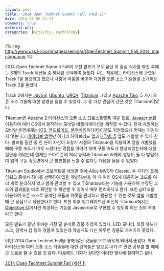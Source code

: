 ```yaml
---
layout: post
title: "2014 Open Technet Summit Fall (세션 2)"
date: 2014-11-06 21:13
comments: true
external-url:
categories: [Activity, Technology]
---
```


{% img http://www.oss.kr/oss/images/seminar/OpenTechnet_Summit_Fall_2014_mainlogo.png %}

2014 Open Technet Summit Fall의 오전 발표가 모두 끝난 뒤 점심 식사를 마친 후에는 3개의 Track 세션들 중 하나를 선택하여 들었다. 나는 처음에는 라이선스에 관련된 Track 1을 들으려고 했으나 나중에 마음을 바꾸어 다양한 오픈 소스 기술들을 소개하는 Track 2를 들었다.

<!--more-->

Track 2에서는 [Java 8](http://en.wikipedia.org/wiki/Java_version_history#Java_SE_8_.28March_18.2C_2014.29), [Ubuntu](http://www.ubuntu.com/), [URQA](http://urqa.io/urqa/), [Titanium](http://www.appcelerator.com/titanium/) 그리고 [Apache Tajo](http://tajo.apache.org/), 5 가지 오픈 소스 기술에 대한 설명을 들을 수 있었다. 그 중 가장 관심이 갔던 것은 Titanium이었다.

Titanium은 Apache 2 라이선스의 오픈 소스 크로스플랫폼 개발 툴로, [Javascript](http://en.wikipedia.org/wiki/JavaScript)를 이용하여 여러 OS에서 동작하는 모바일 애플리케이션을 제작할 수 있다. 현재 지원하는 모바일 운영체제는 [iOS](http://en.wikipedia.org/wiki/IOS), [안드로이드](http://en.wikipedia.org/wiki/Android_os), [블랙베리](http://en.wikipedia.org/wiki/BlackBerry_10)이다([타이젠](http://en.wikipedia.org/wiki/Tizen)도 지원했으나 현재는 지원되지 않는다.). [네이티브 앱](http://en.wikipedia.org/wiki/native_application)뿐만 아니라 하이브리드 앱과 [HTML 5](http://en.wikipedia.org/wiki/HTML5) 앱도 개발할 수 있다 한다. 발표를 듣던 중 한 분이 자신이 초창기 시절의 Titanium을 이용하여 앱을 개발했을 때에 구동 속도가 매우 느렸다는 경험을 이야기 하며 구동 속도가 향상되었는지에 대한 질문을 하였는데 현재는 스마트폰의 처리 능력과 Titanium 자체의 성능이 둘 다 발달하여 앱의 구동 속도면에서 큰 불편함을 느낄 수 없다는 대답을 들을 수 있었다.

Titanium Studio에서 프로젝트를 생성한 후에 Alloy MVC와 Classic, 두 가지의 프레임워크 중에서 하나를 선택하여 앱을 개발하는데, 이 때 여러 OS에 대응하는 코드를 여러 개로 분리하지 않고 함께 관리할 수 있고 TiShadow라는 기능을 사용하여 수정된 코드의 결과물을 바로 확인할 수 확인할 수 있어서 매우 편리하다고 한다. 또한 gitTio를 이용하여 오픈 소스로 공개된 모듈과 위젯을 관리하고 활용할 수 있는 것도 앱을 개발할 때 큰 장점으로 작용한다고 한다. 또한 이후 업그레이드된 버전의 Titanium에서는 [Objective-C](http://en.wikipedia.org/wiki/Objective-C)에서만 제공되는 기능을 Javascript로 구현할 수 있도록 하는 것이 목표라고 한다. 

모든 발표가 끝난 후에는 가장 끝 순서로 경품 추첨이 있었다. LED 모니터, 외장 하드디스크, 갤랙시 탭 등의 경품이 있었는데 아쉽게도 나는 아무런 경품도 가져가지 못했다.

이번 2014 Open Technet Fall을 통해 많은 것들을 보고 배우게 되어서 좋았다. 특히 라이선스와 여러 오픈 소스 기술들에 대한 강의들은 앞으로 내가 IT 관련 공부를 할 때에 큰 도움을 줄 수 있을 것 같다. 다음에도 기회가 된다면 이러한 행사에 참여하고 싶다.

[2014 Open Techtnet Summit Fall (세션 1)](/blog/2014/11/05/2014-open-technet-summit-fall-session-one/)
